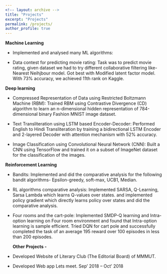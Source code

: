 ```yaml
---
<!-- layout: archive -->
title: "Projects"
excerpt: "Projects"
permalink: /projects/
author_profile: true
---
```

    

  
  **Machine Learning**
     
   * Implemented and analysed many ML algorithms:

   * Data contest for predicting movie rating:  Task was to predict movie rating, given dataset we had to try different collaborative filtering like- Nearest Neihjbour model. Got best with  Modified latent factor model. With 73% accuracy, we achieved 11th rank on Kaggle.


   **Deep learning**

   * Compressed Representation of Data using Restricted Boltzmann Machine (RBM):  Trained RBM using Contrastive Divergence (CD) algorithm to learn an n-dimensional hidden representation of 784-dimensional binary Fashion MNIST image dataset. 

   * Text Transliteration using LSTM based Encoder-Decoder: Performed English to Hindi Transliteration by training a bidirectional LSTM Encoder and 2-layered Decoder with attention mechanism with 52% accuracy.

   * Image Classification using Convolutional Neural Network (CNN):  Built a CNN using TensorFlow and trained it on a subset of ImageNet dataset for the classification of the images.

   **Reinforcement Learning**

   * Bandits: Implemented and did the comparative analysis for the following bandit algorithms- Epsilon-greedy, soft-max, UCB1, Median.

   * RL algorithms comparative analysis:  Implemented SARSA, Q-Learning, Sarsa Lambda which learns Q-values over states. and implemented policy gradient which directly learns policy over states and did the comparative analysis.

   * Four rooms and the cart-pole:  Implemented SMDP-Q learning and Intra-option learning on  Four room environment and found that Intra-option learning is sample efficient. Tried DQN for cart pole and successfully completed the task of an average 195 reward over 100 episodes in less than 200 episodes.


     **Other Projects -**

   * Developed Website of Literary Club (The Editorial Board) of MMMUT. 

   * Developed Web app Lets meet.                                                                    Sep’ 2018 – Oct’ 2018 

         




